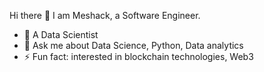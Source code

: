 Hi there 👋 I am Meshack, a Software Engineer.

- 🌱 A Data Scientist
- 💬 Ask me about Data Science, Python, Data analytics
- ⚡ Fun fact: interested in blockchain technologies, Web3
